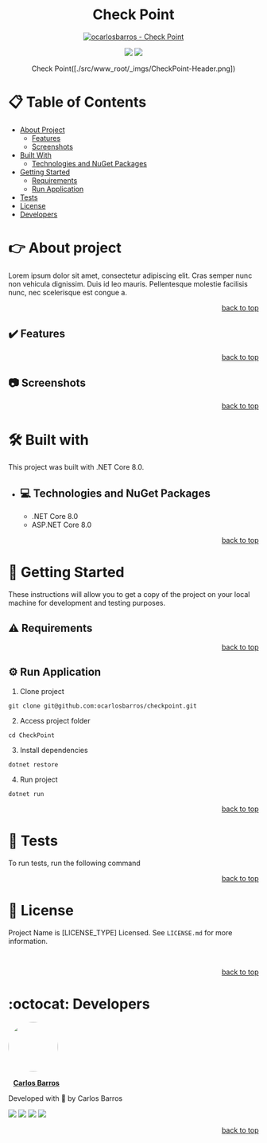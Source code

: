 <div align="center">

# Check Point

<!-- CHANGE ocarlosbarros AND Check Point IN ALL LINK LOCATION -->

[![ocarlosbarros - Check Point](https://img.shields.io/static/v1?label=ocarlosbarros&message=checkpoint&color=642076&style=for-the-badge&logo=github)]([https://github.com/ocarlosbarros/checkpoint](https://github.com/ocarlosbarros/checkpoint) "Go to GitHub repo")

<!-- BADGES OF STATUS IN DEVELOPEMNT AND LICENSE MIT -->
<img src="http://img.shields.io/static/v1?label=status&message=in%20development&color=642076&style=for-the-badge"/>
<img src="http://img.shields.io/static/v1?label=license&message=MIT&color=642076&style=for-the-badge"/>

<!-- BELOW CHANGE THE PROJECT NAME AND THE PATH TO A LOCAL IMAGE REPRESENTING THE PROJECT PROJECT -->

Check Point([./src/www_root/_imgs/CheckPoint-Header.png])

</div>

# :clipboard: Table of Contents

* [About Project](#point_right-about-project)
    * [Features](#heavy_check_mark-features)
    * [Screenshots](#camera-screenshots)
* [Built With](#hammer_and_wrench-built-with)
    * [Technologies and NuGet Packages](#computer-technologies-and-nuget-packages)
* [Getting Started](#rocket-getting-started)
    * [Requirements](#warning-requirements)
    * [Run Application](#gear-run-application)
* [Tests](#test_tube-tests)
* [License](#page_facing_up-license)
* [Developers](#octocat-developers)

#   :point_right: About project

Lorem ipsum dolor sit amet, consectetur adipiscing elit. Cras semper nunc non vehicula dignissim. Duis id leo mauris. Pellentesque molestie facilisis nunc, nec scelerisque est congue a. 

<p align="right"><a href="#check_point">back to top</a></p>

##  :heavy_check_mark: Features 


<p align="right"><a href="#check_point">back to top</a></p>

##  :camera: Screenshots 

<p align="right"><a href="#check_point">back to top</a></p>

<!-- ends first block of content -->

#   :hammer_and_wrench: Built with 

This project was built with .NET Core 8.0.

* ##    :computer: Technologies and NuGet Packages 

    <!-- FILL TECHS AND PACKAGES BELOW -->
    - .NET Core 8.0
    - ASP.NET Core 8.0

<p align="right"><a href="#check_point">back to top</a></p>

<!-- ends second block of content -->

#   :rocket: Getting Started 

These instructions will allow you to get a copy of the project on your local machine for development and testing purposes.

##  :warning: Requirements 

<p align="right"><a href="#check_point">back to top</a></p>

##  :gear: Run Application

1. Clone project

```
git clone git@github.com:ocarlosbarros/checkpoint.git
```

2. Access project folder

```
cd CheckPoint
```

3. Install dependencies

```
dotnet restore
```

4. Run project
```
dotnet run
```


<p align="right"><a href="#check_point">back to top</a></p>

#  :test_tube: Tests

To run tests, run the following command

<p align="right"><a href="#check_point">back to top</a></p>

#   :page_facing_up: License 

Project Name is [LICENSE_TYPE] Licensed. See ```LICENSE.md``` for more information.

<br/>

<p align="right"><a href="#check_point">back to top</a></p>


# :octocat: Developers 

<a href="https://ocarlosbarros.github.io" target="_blank">
 <div>
    <img style="border-radius: 50%;" src="https://avatars.githubusercontent.com/u/22147889?v=4" width="100px;" alt=""/>
    <br />
    <p style="margin-left:10px"><b>Carlos Barros</b></p>
 </div>
 </a> 


Developed with 💜 by Carlos Barros

<div align="left">
    <a href="https://www.linkedin.com/in/ocarlosbarros" target="_blank"><img src="https://img.shields.io/badge/-LinkedIn-%230077B5?style=badge&logo=linkedin&logoColor=white" target="_blank"></a>
    <a href = "mailto:carlos_dbs@hotmail.com"><img src="https://img.shields.io/badge/Outlook-0078D4?style=badge&logo=microsoft-outlook&logoColor=white" target="_blank"></a>
    <a href="https://www.instagram.com/ocarlosbarrosdev" target="_blank"><img src="https://img.shields.io/badge/-Instagram-%23E4405F?style=badge&logo=instagram&logoColor=white" target="_blank"></a>
    <a href="https://www.youtube.com/channel/UC1xY9hXr4h_77rfKKk-i3Vg" target="_blank"><img src="https://img.shields.io/badge/YouTube-FF0000?style=badge&logo=youtube&logoColor=white" target="_blank"></a>
</div>

<p align="right"><a href="#check_point">back to top</a></p>

